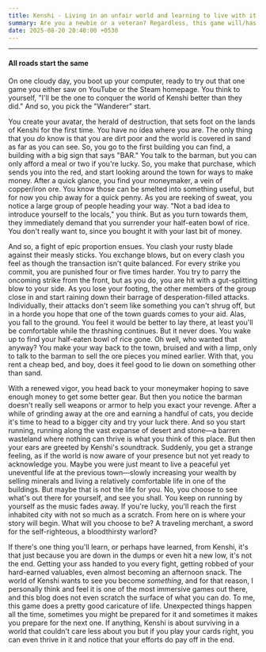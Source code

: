 ```yaml
---
title: Kenshi - Living in an unfair world and learning to live with it
summary: Are you a newbie or a veteran? Regardless, this game will/has beat the shit out of you.
date: 2025-08-20 20:40:00 +0530
---
```


---
#### All roads start the same

On one cloudy day, you boot up your computer, ready to try out that one game you either saw on YouTube or the Steam homepage. You think to yourself, "I'll be the one to conquer the world of Kenshi better than they did." And so, you pick the "Wanderer" start.

You create your avatar, the herald of destruction, that sets foot on the lands of Kenshi for the first time. You have no idea where you are. The only thing that you _do_ know is that you are dirt poor and the world is covered in sand as far as you can see. So, you go to the first building you can find, a building with a big sign that says "BAR." You talk to the barman, but you can only afford a meal or two if you're lucky. So, you make that purchase, which sends you into the red, and start looking around the town for ways to make money. After a quick glance, you find your moneymaker, a vein of copper/iron ore. You know those can be smelted into something useful, but for now you chip away for a quick penny. As you are reeking of sweat, you notice a large group of people heading your way. "Not a bad idea to introduce yourself to the locals," you think. But as you turn towards them, they immediately demand that you surrender your half-eaten bowl of rice. You don't really want to, since you bought it with your last bit of money.

And so, a fight of epic proportion ensues. You clash your rusty blade against their measly sticks. You exchange blows, but on every clash you feel as though the transaction isn't quite balanced. For every strike you commit, you are punished four or five times harder. You try to parry the oncoming strike from the front, but as you do, you are hit with a gut-splitting blow to your side. As you lose your footing, the other members of the group close in and start raining down their barrage of desperation-filled attacks. Individually, their attacks don't seem like something you can't shrug off, but in a horde you hope that one of the town guards comes to your aid. Alas, you fall to the ground. You feel it would be better to lay there, at least you'll be comfortable while the thrashing continues. But it never does. You wake up to find your half-eaten bowl of rice gone. Oh well, who wanted that anyway? You make your way back to the town, bruised and with a limp, only to talk to the barman to sell the ore pieces you mined earlier. With that, you rent a cheap bed, and boy, does it feel good to lie down on something other than sand.

With a renewed vigor, you head back to your moneymaker hoping to save enough money to get some better gear. But then you notice the barman doesn't really sell weapons or armor to help you exact your revenge. After a while of grinding away at the ore and earning a handful of cats, you decide it's time to head to a bigger city and try your luck there. And so you start running, running along the vast expanse of desert and stone—a barren wasteland where nothing can thrive is what you think of this place. But then your ears are greeted by Kenshi's soundtrack. Suddenly, you get a strange feeling, as if the world is now aware of your presence but not yet ready to acknowledge you. Maybe you were just meant to live a peaceful yet uneventful life at the previous town—slowly increasing your wealth by selling minerals and living a relatively comfortable life in one of the buildings. But maybe that is not the life for you. No, you choose to see what's out there for yourself, and see you shall. You keep on running by yourself as the music fades away. If you're lucky, you'll reach the first inhabited city with not so much as a scratch. From here on is where your story will begin. What will you choose to be? A traveling merchant, a sword for the self-righteous, a bloodthirsty warlord?

If there's one thing you'll learn, or perhaps have learned, from Kenshi, it's that just because you are down in the dumps or even hit a new low, it's not the end. Getting your ass handed to you every fight, getting robbed of your hard-earned valuables, even almost becoming an afternoon snack. The world of Kenshi wants to see you become _something_, and for that reason, I personally think and feel it is one of the most immersive games out there, and this blog does not even scratch the surface of what you can do. To me, this game does a pretty good caricature of life. Unexpected things happen all the time, sometimes you might be prepared for it and sometimes it makes you prepare for the next one. If anything, Kenshi is about surviving in a world that couldn't care less about you but if you play your cards right, you can even thrive in it and notice that your efforts do pay off in the end.